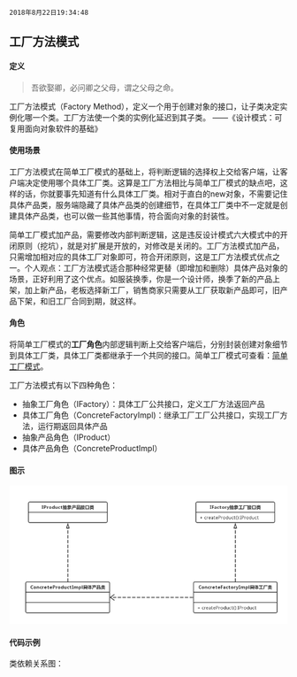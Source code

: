 `2018年8月22日19:34:48`

## 工厂方法模式

#### 定义

>吾欲娶卿，必问卿之父母，谓之父母之命。

工厂方法模式（Factory Method），定义一个用于创建对象的接口，让子类决定实例化哪一个类。工厂方法使一个类的实例化延迟到其子类。 ——《设计模式：可复用面向对象软件的基础》

#### 使用场景

工厂方法模式在简单工厂模式的基础上，将判断逻辑的选择权上交给客户端，让客户端决定使用哪个具体工厂类。这算是工厂方法相比与简单工厂模式的缺点吧，这样的话，你就要事先知道有什么具体工厂类。相对于直白的new对象，不需要记住具体产品类，服务端隐藏了具体产品类的创建细节，在具体工厂类中不一定就是创建具体产品类，也可以做一些其他事情，符合面向对象的封装性。

简单工厂模式加产品，需要修改内部判断逻辑，这是违反设计模式六大模式中的开闭原则（挖坑），就是对扩展是开放的，对修改是关闭的。工厂方法模式加产品，只需增加相对应的具体工厂对象即可，符合开闭原则，这是工厂方法模式优点之一。个人观点：工厂方法模式适合那种经常更替（即增加和删除）具体产品对象的场景，正好利用了这个优点。如服装换季，你是一个设计师，换季了新的产品上架，加上新产品，老板选择新工厂，销售商家只需要从工厂获取新产品即可，旧产品下架，和旧工厂合同到期，就这样。

#### 角色

将简单工厂模式的<b>工厂角色</b>内部逻辑判断上交给客户端后，分别封装创建对象细节到具体工厂类，具体工厂类都继承于一个共同的接口。简单工厂模式可查看：[简单工厂模式](https://www.cnblogs.com/mingmingcome/p/9513238.html)。

工厂方法模式有以下四种角色：

- 抽象工厂角色（IFactory）：具体工厂公共接口，定义工厂方法返回产品
- 具体工厂角色（ConcreteFactoryImpl)：继承工厂工厂公共接口，实现工厂方法，运行期返回具体产品
- 抽象产品角色（IProduct）
- 具体产品角色（ConcreteProductImpl）

#### 图示

![工厂方法模式结构图](https://raw.githubusercontent.com/Mingmingcome/cnblogs/master/images/factory-factory-method-structure.jpg)

#### 代码示例

类依赖关系图：
![]()


